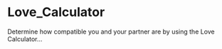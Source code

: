 # Love_Calculator
Determine how compatible you and your partner are by using the Love Calculator... 
